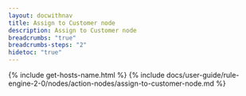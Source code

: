 ```yaml
---
layout: docwithnav
title: Assign to Customer node
description: Assign to Customer node 
breadcrumbs: "true"
breadcrumbs-steps: "2"
hidetoc: "true"
---
```


{% include get-hosts-name.html %}
{% include docs/user-guide/rule-engine-2-0/nodes/action-nodes/assign-to-customer-node.md %}
